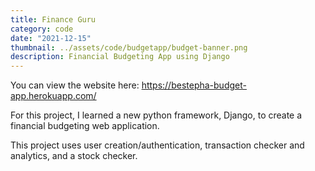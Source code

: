 ```yaml
---
title: Finance Guru
category: code
date: "2021-12-15"
thumbnail: ../assets/code/budgetapp/budget-banner.png
description: Financial Budgeting App using Django
---
```


You can view the website here: https://bestepha-budget-app.herokuapp.com/

For this project, I learned a new python framework, Django, to create a financial budgeting web application.

This project uses user creation/authentication, transaction checker and analytics, and a stock checker.